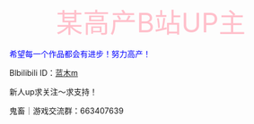 <center><font color="pink" size="10px">某高产B站UP主</font></center>  

<font color="blue">希望每一个作品都会有进步！努力高产！</font>  

Blbilibili ID：[蓝木m](http://space.bilibili.com/9027473?share_medium=android&share_source=copy_link&bbid=DCA784C4-9D07-4286-A35B-AD48D7EFFED494858infoc&ts=1550313986549)  

新人up求关注～求支持！  

鬼畜｜游戏交流群：663407639  
